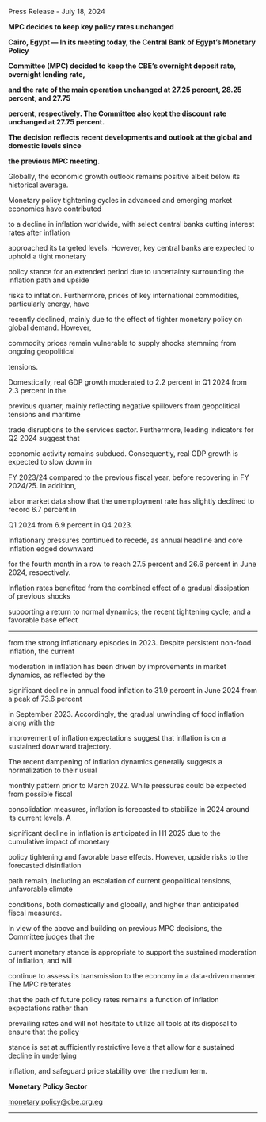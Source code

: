 Press Release - July 18, 2024

**MPC decides to keep key policy rates unchanged**

**Cairo, Egypt — In its meeting today, the Central Bank of Egypt’s Monetary Policy**

**Committee (MPC) decided to keep the CBE’s overnight deposit rate, overnight lending rate,**

**and the rate of the main operation unchanged at 27.25 percent, 28.25 percent, and 27.75**

**percent, respectively. The Committee also kept the discount rate unchanged at 27.75 percent.**

**The decision reflects recent developments and outlook at the global and domestic levels since**

**the previous MPC meeting.**

Globally, the economic growth outlook remains positive albeit below its historical average.

Monetary policy tightening cycles in advanced and emerging market economies have contributed

to a decline in inflation worldwide, with select central banks cutting interest rates after inflation

approached its targeted levels. However, key central banks are expected to uphold a tight monetary

policy stance for an extended period due to uncertainty surrounding the inflation path and upside

risks to inflation. Furthermore, prices of key international commodities, particularly energy, have

recently declined, mainly due to the effect of tighter monetary policy on global demand. However,

commodity prices remain vulnerable to supply shocks stemming from ongoing geopolitical

tensions.

Domestically, real GDP growth moderated to 2.2 percent in Q1 2024 from 2.3 percent in the

previous quarter, mainly reflecting negative spillovers from geopolitical tensions and maritime

trade disruptions to the services sector. Furthermore, leading indicators for Q2 2024 suggest that

economic activity remains subdued. Consequently, real GDP growth is expected to slow down in

FY 2023/24 compared to the previous fiscal year, before recovering in FY 2024/25. In addition,

labor market data show that the unemployment rate has slightly declined to record 6.7 percent in

Q1 2024 from 6.9 percent in Q4 2023.

Inflationary pressures continued to recede, as annual headline and core inflation edged downward

for the fourth month in a row to reach 27.5 percent and 26.6 percent in June 2024, respectively.

Inflation rates benefited from the combined effect of a gradual dissipation of previous shocks

supporting a return to normal dynamics; the recent tightening cycle; and a favorable base effect


-----

from the strong inflationary episodes in 2023. Despite persistent non-food inflation, the current

moderation in inflation has been driven by improvements in market dynamics, as reflected by the

significant decline in annual food inflation to 31.9 percent in June 2024 from a peak of 73.6 percent

in September 2023. Accordingly, the gradual unwinding of food inflation along with the

improvement of inflation expectations suggest that inflation is on a sustained downward trajectory.

The recent dampening of inflation dynamics generally suggests a normalization to their usual

monthly pattern prior to March 2022. While pressures could be expected from possible fiscal

consolidation measures, inflation is forecasted to stabilize in 2024 around its current levels. A

significant decline in inflation is anticipated in H1 2025 due to the cumulative impact of monetary

policy tightening and favorable base effects. However, upside risks to the forecasted disinflation

path remain, including an escalation of current geopolitical tensions, unfavorable climate

conditions, both domestically and globally, and higher than anticipated fiscal measures.

In view of the above and building on previous MPC decisions, the Committee judges that the

current monetary stance is appropriate to support the sustained moderation of inflation, and will

continue to assess its transmission to the economy in a data-driven manner. The MPC reiterates

that the path of future policy rates remains a function of inflation expectations rather than

prevailing rates and will not hesitate to utilize all tools at its disposal to ensure that the policy

stance is set at sufficiently restrictive levels that allow for a sustained decline in underlying

inflation, and safeguard price stability over the medium term.

**Monetary Policy Sector**

monetary.policy@cbe.org.eg


-----

